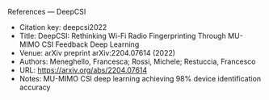 References — DeepCSI

- Citation key: deepcsi2022
- Title: DeepCSI: Rethinking Wi-Fi Radio Fingerprinting Through MU-MIMO CSI Feedback Deep Learning
- Venue: arXiv preprint arXiv:2204.07614 (2022)
- Authors: Meneghello, Francesca; Rossi, Michele; Restuccia, Francesco
- URL: https://arxiv.org/abs/2204.07614
- Notes: MU-MIMO CSI deep learning achieving 98% device identification accuracy
